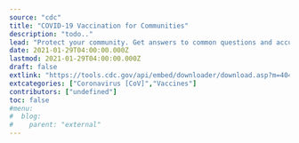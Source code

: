 ```yaml
---
source: "cdc"
title: "COVID-19 Vaccination for Communities"
description: "todo.."
lead: "Protect your community. Get answers to common questions and accurate information about COVID-19 vaccines."
date: 2021-01-29T04:00:00.000Z
lastmod: 2021-01-29T04:00:00.000Z
draft: false
extlink: "https://tools.cdc.gov/api/embed/downloader/download.asp?m=404952&c=416447"
extcategories: ["Coronavirus [CoV]","Vaccines"]
contributors: ["undefined"]
toc: false
#menu:
#  blog:
#    parent: "external"
---
```

